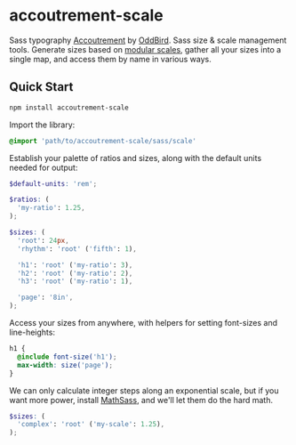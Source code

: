 accoutrement-scale
==================

Sass typography [Accoutrement][accoutrement]
by [OddBird][oddbird].
Sass size & scale management tools.
Generate sizes based on [modular scales][ms],
gather all your sizes into a single map,
and access them by name in various ways.

[accoutrement]: http://oddbird.net/accoutrement/
[oddbird]: http://oddbird.net/
[ms]: http://www.modularscale.com/


Quick Start
-----------

```bash
npm install accoutrement-scale
```

Import the library:

```scss
@import 'path/to/accoutrement-scale/sass/scale'
```

Establish your palette of ratios and sizes,
along with the default units needed for output:

```scss
$default-units: 'rem';

$ratios: (
  'my-ratio': 1.25,
);

$sizes: (
  'root': 24px,
  'rhythm': 'root' ('fifth': 1),

  'h1': 'root' ('my-ratio': 3),
  'h2': 'root' ('my-ratio': 2),
  'h3': 'root' ('my-ratio': 1),

  'page': '8in',
);
```

Access your sizes from anywhere,
with helpers for setting font-sizes and line-heights:

```scss
h1 {
  @include font-size('h1');
  max-width: size('page');
}
```

We can only calculate integer steps along an exponential scale,
but if you want more power,
install [MathSass][mathsass],
and we'll let them do the hard math.

```scss
$sizes: (
  'complex': 'root' ('my-scale': 1.25),
);
```

[mathsass]: https://github.com/terkel/mathsass
